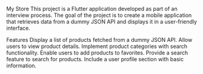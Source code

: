 My Store 
This project is a Flutter application developed as part of an interview process. The goal of the project is to create a mobile application that retrieves data from a dummy JSON API and displays it in a user-friendly interface.

Features
Display a list of products fetched from a dummy JSON API.
Allow users to view product details.
Implement product categories with search functionality.
Enable users to add products to favorites.
Provide a search feature to search for products.
Include a user profile section with basic information.
